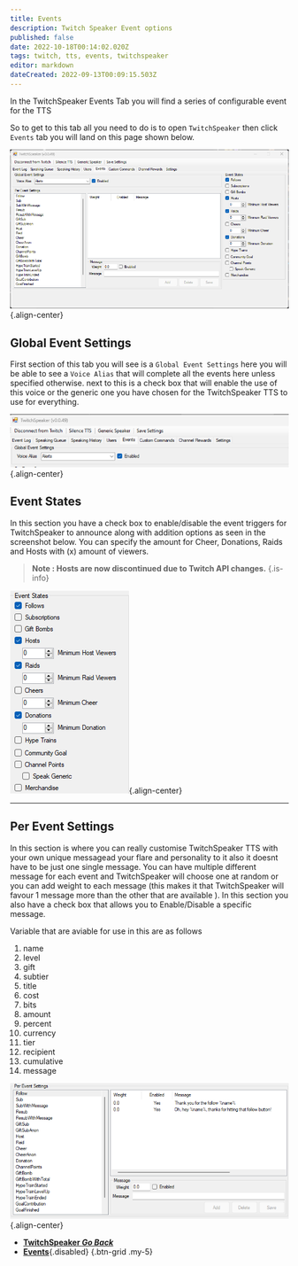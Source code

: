 ```yaml
---
title: Events
description: Twitch Speaker Event options 
published: false
date: 2022-10-18T00:14:02.020Z
tags: twitch, tts, events, twitchspeaker
editor: markdown
dateCreated: 2022-09-13T00:09:15.503Z
---
```


In the TwitchSpeaker Events Tab you will find a series of configurable event for the TTS 

So to get to this tab all you need to do is to open `TwitchSpeaker` then click `Events` tab you will land on this page shown below.

![events-tab-overview.png](/twitchspeaker/tabs/events/events-tab-overview.png){.align-center}

## Global Event Settings

First section of this tab you will see is a `Global Event Settings` here you will be able to see a `Voice Alias` that will complete all the events here unless specified otherwise. next to this is a check box that will enable the use of this voice or the generic one you have chosen for the TwitchSpeaker TTS to use for everything.

![global-event-voice.png](/twitchspeaker/tabs/events/global-event-voice.png){.align-center}

## Event States

In this section you have a check box to enable/disable the event triggers for TwitchSpeaker to announce along with addition options as seen in the screenshot below. You can specify the amount for Cheer, Donations, Raids and Hosts with (x) amount of viewers. 

> **Note : Hosts are now discontinued due to Twitch API changes.**
{.is-info}


![event-states.png](/twitchspeaker/tabs/events/event-states.png){.align-center}
***

## Per Event Settings

In this section is where you can really customise TwitchSpeaker TTS with your own unique messagead your flare and personality to it also it doesnt have to be just one single message. You can have multiple different message for each event and TwitchSpeaker will choose one at random or you can add weight to each message (this makes it that TwitchSpeaker will favour 1 message more than the other that are available ). In this section you also have a check box that allows you to Enable/Disable a specific message.

Variable that are aviable for use in this are as follows 

1.  name  
1. level 
1. gift 
1. subtier
1. title
1. cost 
1. bits 
1. amount 
1. percent 
1. currency
1. tier
1. recipient
1. cumulative
1. message

![per-event-settings.png](/twitchspeaker/tabs/events/per-event-settings.png){.align-center}


- [<i class="mdi mdi-chevron-left"></i>**TwitchSpeaker *Go Back***](/en/TwitchSpeaker)
- [<i class="mdi mdi-clock mdi-flip-h text--twitch"></i>**Events**](/en/TwitchSpeaker/Tabs/Events){.disabled}
{.btn-grid .my-5}
